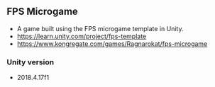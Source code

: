 ## FPS Microgame
- A game built using the FPS microgame template in Unity.
- https://learn.unity.com/project/fps-template
- https://www.kongregate.com/games/Ragnarokat/fps-microgame

### Unity version
- 2018.4.17f1
